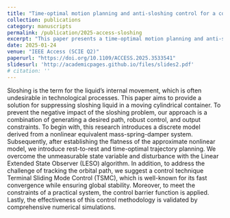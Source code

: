 ```yaml
---
title: "Time-optimal motion planning and anti-sloshing control for a container under disturbances"
collection: publications
category: manuscripts
permalink: /publication/2025-access-sloshing
excerpt: "This paper presents a time-optimal motion planning and anti-sloshing control strategy for containers under external disturbances."
date: 2025-01-24
venue: "IEEE Access (SCIE Q2)"
paperurl: "https://doi.org/10.1109/ACCESS.2025.3533541"
slidesurl: 'http://academicpages.github.io/files/slides2.pdf'
# citation: ''
---
```

Sloshing is the term for the liquid’s internal movement, which is often undesirable in technological processes. This paper aims to provide a solution for suppressing sloshing liquid in a moving cylindrical container. To prevent the negative impact of the sloshing problem, our approach is a combination of generating a desired path, robust control, and output constraints. To begin with, this research introduces a discrete model derived from a nonlinear equivalent mass-spring-damper system. Subsequently, after establishing the flatness of the approximate nonlinear model, we introduce rest-to-rest and time-optimal trajectory planning. We overcome the unmeasurable state variable and disturbance with the Linear Extended State Observer (LESO) algorithm. In addition, to address the challenge of tracking the orbital path, we suggest a control technique Terminal Sliding Mode Control (TSMC), which is well-known for its fast convergence while ensuring global stability. Moreover, to meet the constraints of a practical system, the control barrier function is applied. Lastly, the effectiveness of this control methodology is validated by comprehensive numerical simulations.
